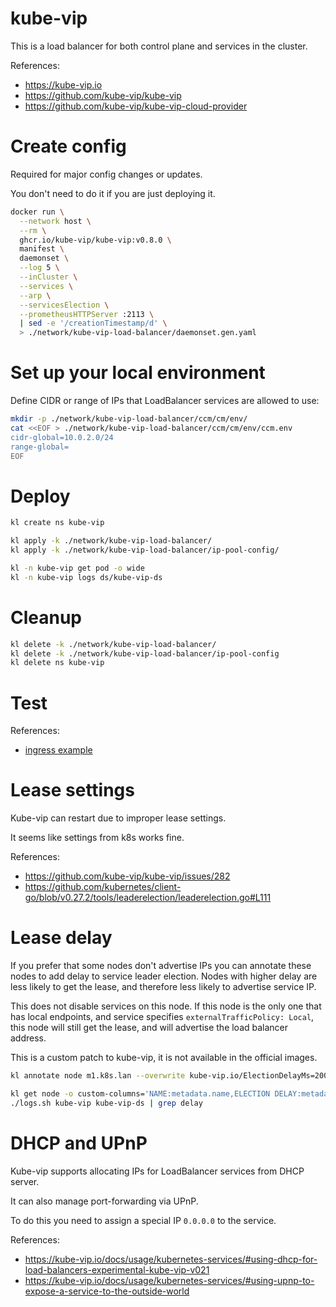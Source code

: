 
# kube-vip

This is a load balancer for both control plane and services in the cluster.

References:
- https://kube-vip.io
- https://github.com/kube-vip/kube-vip
- https://github.com/kube-vip/kube-vip-cloud-provider

# Create config

Required for major config changes or updates.

You don't need to do it if you are just deploying it.

```bash
docker run \
  --network host \
  --rm \
  ghcr.io/kube-vip/kube-vip:v0.8.0 \
  manifest \
  daemonset \
  --log 5 \
  --inCluster \
  --services \
  --arp \
  --servicesElection \
  --prometheusHTTPServer :2113 \
  | sed -e '/creationTimestamp/d' \
  > ./network/kube-vip-load-balancer/daemonset.gen.yaml
```

# Set up your local environment

Define CIDR or range of IPs that LoadBalancer services are allowed to use:

```bash
mkdir -p ./network/kube-vip-load-balancer/ccm/cm/env/
cat <<EOF > ./network/kube-vip-load-balancer/ccm/cm/env/ccm.env
cidr-global=10.0.2.0/24
range-global=
EOF
```

# Deploy

```bash
kl create ns kube-vip

kl apply -k ./network/kube-vip-load-balancer/
kl apply -k ./network/kube-vip-load-balancer/ip-pool-config/

kl -n kube-vip get pod -o wide
kl -n kube-vip logs ds/kube-vip-ds
```

# Cleanup

```bash
kl delete -k ./network/kube-vip-load-balancer/
kl delete -k ./network/kube-vip-load-balancer/ip-pool-config
kl delete ns kube-vip
```

# Test

References:
- [ingress example](../../test/ingress/readme.md)

# Lease settings

Kube-vip can restart due to improper lease settings.

It seems like settings from k8s works fine.

References:
- https://github.com/kube-vip/kube-vip/issues/282
- https://github.com/kubernetes/client-go/blob/v0.27.2/tools/leaderelection/leaderelection.go#L111

# Lease delay

If you prefer that some nodes don't advertise IPs you can annotate
these nodes to add delay to service leader election.
Nodes with higher delay are less likely to get the lease,
and therefore less likely to advertise service IP.

This does not disable services on this node.
If this node is the only one that has local endpoints,
and service specifies `externalTrafficPolicy: Local`,
this node will still get the lease, and will advertise the load balancer address.

This is a custom patch to kube-vip, it is not available in the official images.

```bash
kl annotate node m1.k8s.lan --overwrite kube-vip.io/ElectionDelayMs=200

kl get node -o custom-columns='NAME:metadata.name,ELECTION DELAY:metadata.annotations.kube-vip\.io/ElectionDelayMs'
./logs.sh kube-vip kube-vip-ds | grep delay
```

# DHCP and UPnP

Kube-vip supports allocating IPs for LoadBalancer services from DHCP server.

It can also manage port-forwarding via UPnP.

To do this you need to assign a special IP `0.0.0.0` to the service.

References:
- https://kube-vip.io/docs/usage/kubernetes-services/#using-dhcp-for-load-balancers-experimental-kube-vip-v021
- https://kube-vip.io/docs/usage/kubernetes-services/#using-upnp-to-expose-a-service-to-the-outside-world
